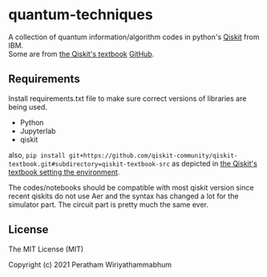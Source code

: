 # quantum-techniques
A collection of quantum information/algorithm codes in python's [Qiskit](https://qiskit.org/) from IBM.\
Some are from [the Qiskit's textbook](https://qiskit.org/textbook) [GitHub](https://github.com/Qiskit/textbook/tree/main/notebooks).

## Requirements
Install requirements.txt file to make sure correct versions of libraries are being used.

* Python 
* Jupyterlab
* qiskit

also, ```pip install git+https://github.com/qiskit-community/qiskit-textbook.git#subdirectory=qiskit-textbook-src```
as depicted in [the Qiskit's textbook setting the environment](https://qiskit.org/textbook/ch-prerequisites/setting-the-environment.html). 

The codes/notebooks should be compatible with most qiskit version since recent qiskits do not use Aer and the syntax has changed a lot for the simulator part. The circuit part is pretty much the same ever.

## License

The MIT License (MIT)

Copyright (c) 2021 Peratham Wiriyathammabhum
